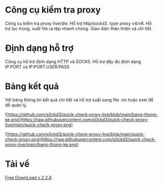 # Công cụ kiểm tra proxy
Công cụ kiểm tra proxy live/die. Hỗ trợ http/socks5. type proxy v4/v6.
Hỗ trợ lọc trùng, xuất file ra tệp nhanh chóng. Giao diện thân thiện và chi tiết.
# Định dạng hỗ trợ
Công cụ hỗ trợ định dạng HTTP và SOCK5.
Hỗ trợ đầy đủ định dạng IP:PORT và IP:PORT:USER:PASS
# Bảng kết quả
Với bảng thông tin kết quả chi tiết và hỗ trợ xuất sang file .txt hoặc exel để dễ quản lý.

![https://github.com/s0ckd3/quick-check-proxy-live/blob/main/bang-thong-ke.png](https://raw.githubusercontent.com/s0ckd3/quick-check-proxy-live/main/quick-check-proxy.png)

![https://github.com/s0ckd3/quick-check-proxy-live/blob/main/quick-check-proxy.png](https://raw.githubusercontent.com/s0ckd3/quick-check-proxy-live/main/bang-thong-ke.png)

# Tải về
[Free DownLoad v 2.2.8](https://github.com/s0ckd3/quick-check-proxy-live/releases/tag/v2.2.8)
